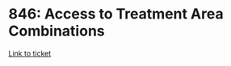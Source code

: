 # 846: Access to Treatment Area Combinations
[Link to ticket](https://dev.azure.com/allurepacificaesthetics/global/_workitems/edit/846/)
